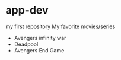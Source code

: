 # app-dev
my first repository
My favorite movies/series
- Avengers infinity war
- Deadpool
- Avengers End Game
